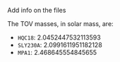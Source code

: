 Add info on the files

The TOV masses, in solar mass, are:
- `HQC18`: 2.0452447532113593
- `SLY230A`: 2.0991611951182128
- `MPA1`: 2.468645554845655